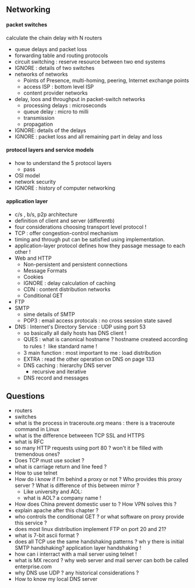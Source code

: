 ## Networking

#### packet switches

calculate the chain delay with N routers

- queue delays and packet loss
- forwarding table and routing protocols
- circuit switching : reserve resource between two end systems
- IGNORE : details of two switches
- networks of networks
  - Points of Presence, multi-homing, peering, Internet exchange points
  - access ISP : bottom level ISP
  - content provider networks
- delay, loos and throughput in packet-switch networks
  - processing delays : microseconds
  - queue delay : micro to milli
  - transmission
  - propagation
- IGNORE: details of the delays
- IGNORE : packet loss and all remaining part in delay and loss

#### protocol layers and service models

- how to understand the 5 protocol layers
  - pass
- OSI model
- network security
- IGNORE : history of computer networking 

#### application layer

- c/s , b/s, p2p architecture 
- definition of client and server (differentb)
- four considerations choosing transport level protocol !
- TCP : offer congestion-control mechanism
- timing and through put can be satisfied using implementation.
- application-layer protocol defines how they passage message to each other ! 
- Web and HTTP
  - Non-persistent and persistent connections
  - Message Formats
  - Cookies
  - IGNORE : delay calculation of caching 
  - CDN : content distribution networks
  - Conditional GET
- FTP
- SMTP
  - sime details of SMTP
  - POP3 : email access protocals : no cross session state saved 
- DNS : Internet's Directory Service : UDP using port  53
  - so basically all daily hosts has DNS client !
  - QUES : what is canonical hostname ? hostname createed according to rules！ like standard name !
  - 3 main function : most important to me : load distribution
  - EXTRA : read the other operation on DNS on page 133
  - DNS caching : hierarchy DNS server 
    - recursive and iterative
  - DNS record and messages

## Questions

- routers
- switches
- what is the process in traceroute.org means : there is a traceroute command in Linux
- what is the difference betweeen TCP SSL and HTTPS 
- what is RFC
- so many HTTP requests using port 80 ? won't it be filled with tremendous ones? 
- Does TCP must use socket ? 
- what is carriage return and line feed ?
- How to use telnet
- How do i know if I'm behind a proxy or not ? Who provides this proxy server ? What is difference of this between mirror ?	 
  - Like university and AOL:
  -  what is AOL? a company name !
- How does China prevent domestic user to ? How VPN solves this ?
- explain apache after this chapter ?
- who controls the conditional GET ? or what software on proxy provide this service ?
- does most linux distribution implement FTP on port 20 and 21?
- what is 7-bit ascii format ?
- does all TCP use the same handshaking patterns ? wh y there is initial SMTP handshaking? application layer handshaking ! 
- how can i interract with a mail server using telnet ! 
- what is MX record ? why web server and mail server can both be called enterprise.com
- why DNS use UDP ? any historical considerations ?
- How to know my local DNS server 
